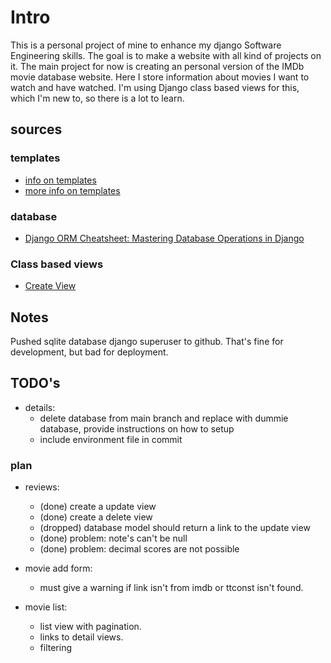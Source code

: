 # Intro

This is a personal project of mine to enhance my django Software Engineering skills.
The goal is to make a website with all kind of projects on it.
The main project for now is creating an personal version of the IMDb movie database website. Here I store information about movies I want to watch and have watched. I'm using Django class based views for this, which I'm new to, so there is a lot to learn. 

## sources

### templates

- [info on templates](https://dev.to/scofieldidehen/mastering-django-templates-a-guide-to-advanced-features-and-best-practices-25pe)
- [more info on templates](https://www.pythontutorial.net/django-tutorial/django-templates/)

### database

- [Django ORM Cheatsheet: Mastering Database Operations in Django](https://djangocentral.com/django-orm-cheatsheet/)

### Class based views

- [Create View](https://www.pythontutorial.net/django-tutorial/django-createview/)

## Notes

Pushed sqlite database django superuser to github.
That's fine for development, but bad for deployment.

## TODO's

- details:
    - delete database from main branch and replace with dummie database, provide instructions on how to setup
    - include environment file in commit

### plan

- reviews:
    - (done) create a update view
    - (done) create a delete view
    - (dropped) database model should return a link to the update view
    - (done) problem: note's can't be null
    - (done) problem: decimal scores are not possible

- movie add form:
    - must give a warning if link isn't from imdb or ttconst isn't found.

- movie list:
    - list view with pagination.
    - links to detail views.
    - filtering



